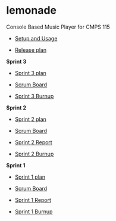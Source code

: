 # lemonade
Console Based Music Player for CMPS 115

* [Setup and Usage](https://docs.google.com/a/ucsc.edu/document/d/1pPvelGZFUB94YW7hT2COPODH8C3Av2oZ9XNly7zuCIk/edit?usp=sharing)

* [Release plan](https://docs.google.com/a/ucsc.edu/document/d/1jjz3BqpC7BOpat5F-w3haDFaZqG2L8qL60ufZ3Sz5nA/edit?usp=sharing)

**Sprint 3**

* [Sprint 3 plan](https://drive.google.com/a/ucsc.edu/file/d/0ByyFAbunNFMPZG1QQmpvTHFuX1NodDcxb3ZpM1NwMUIwSW9N/view?usp=sharing)

* [Scrum Board](https://trello.com/b/jSPVNzvU/scrum-sprint-3)

* [Sprint 3 Burnup](https://docs.google.com/a/ucsc.edu/spreadsheets/d/1rm9Eb9H9CWt1EBSuoe9btEn_CoJRGJaJyyGwdAD-b2Y/edit?usp=sharing)

**Sprint 2**

* [Sprint 2 plan](https://docs.google.com/a/ucsc.edu/document/d/1bvgHypLW_-b8i4gc3iKPh91ea0dAu0AB69giS7sZVDo/edit?usp=sharing)

* [Scrum Board](https://trello.com/b/sGYflS81/scrum)

* [Sprint 2 Report](https://docs.google.com/a/ucsc.edu/document/d/1x_XO6yRvNBUOmw7O0aZNq4raEdC1qxheFQLR_rFNCXg/edit?usp=sharing)

* [Sprint 2 Burnup](https://docs.google.com/a/ucsc.edu/spreadsheets/d/18VBGBWh5GzPUBvDYOq1lUUzMq0F6Jbn54dnNYJ55A-s/edit?usp=sharing)

**Sprint 1**

* [Sprint 1 plan](https://docs.google.com/a/ucsc.edu/document/d/1L6uv80Ln1fk7bUuRMfIYYZkqv5k9C8ltlhYyDFE8a4s/edit?usp=sharing)

* [Scrum Board](https://lemonade115.kanbantool.com/b/307825)

* [Sprint 1 Report](https://docs.google.com/a/ucsc.edu/document/d/10aAu5mijuTxqflUW4KJlm9x3uvWvGSMkrRYPsL_BXwY/edit?usp=sharing)

* [Sprint 1 Burnup](https://docs.google.com/a/ucsc.edu/spreadsheets/d/1otYD11mtwfz7TOHVXpSgMoqE7OyQRABYokPvGRgq_C8/edit?usp=sharing)
